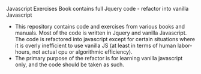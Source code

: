 Javascript Exercises
Book contains full Jquery code - refactor into vanilla Javascript

- This repository contains code and exercises from various books and manuals. Most of the code is written in Jquery and vanilla Javascript. The code is refactored into javascript except for certain situations where it is overly inefficient to use vanilla JS (at least in terms of human labor-hours, not actual cpu or algorithmic efficiency).
- The primary purpose of the refactor is for learning vanilla javascript only, and the code should be taken as such. 
